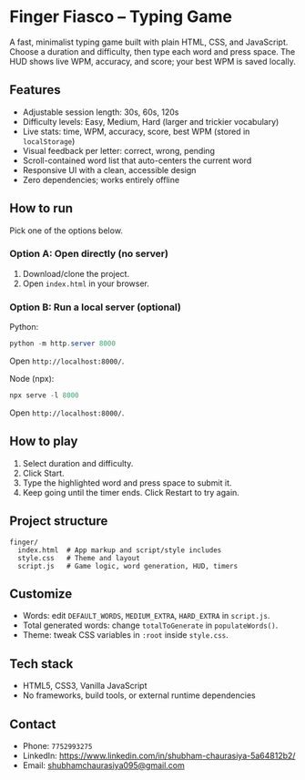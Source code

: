 # Finger Fiasco – Typing Game

A fast, minimalist typing game built with plain HTML, CSS, and JavaScript. Choose a duration and difficulty, then type each word and press space. The HUD shows live WPM, accuracy, and score; your best WPM is saved locally.

## Features
- Adjustable session length: 30s, 60s, 120s
- Difficulty levels: Easy, Medium, Hard (larger and trickier vocabulary)
- Live stats: time, WPM, accuracy, score, best WPM (stored in `localStorage`)
- Visual feedback per letter: correct, wrong, pending
- Scroll-contained word list that auto-centers the current word
- Responsive UI with a clean, accessible design
- Zero dependencies; works entirely offline

## How to run
Pick one of the options below.

### Option A: Open directly (no server)
1. Download/clone the project.
2. Open `index.html` in your browser.

### Option B: Run a local server (optional)
Python:
```powershell
python -m http.server 8000
```
Open `http://localhost:8000/`.

Node (npx):
```powershell
npx serve -l 8000
```
Open `http://localhost:8000/`.

## How to play
1. Select duration and difficulty.
2. Click Start.
3. Type the highlighted word and press space to submit it.
4. Keep going until the timer ends. Click Restart to try again.

## Project structure
```
finger/
  index.html  # App markup and script/style includes
  style.css   # Theme and layout
  script.js   # Game logic, word generation, HUD, timers
```

## Customize
- Words: edit `DEFAULT_WORDS`, `MEDIUM_EXTRA`, `HARD_EXTRA` in `script.js`.
- Total generated words: change `totalToGenerate` in `populateWords()`.
- Theme: tweak CSS variables in `:root` inside `style.css`.

## Tech stack
- HTML5, CSS3, Vanilla JavaScript
- No frameworks, build tools, or external runtime dependencies

## Contact
- Phone: `7752993275`
- LinkedIn: https://www.linkedin.com/in/shubham-chaurasiya-5a64812b2/
- Email: shubhamchaurasiya095@gmail.com
